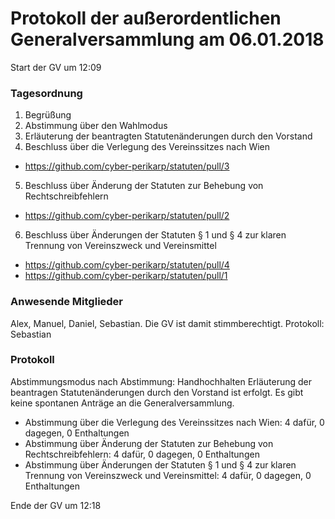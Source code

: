 # Protokoll der außerordentlichen Generalversammlung am 06.01.2018
Start der GV um 12:09

### Tagesordnung
1. Begrüßung
2. Abstimmung über den Wahlmodus
3. Erläuterung der beantragten Statutenänderungen durch den Vorstand
4. Beschluss über die Verlegung des Vereinssitzes nach Wien
  * https://github.com/cyber-perikarp/statuten/pull/3
5. Beschluss über Änderung der Statuten zur Behebung von Rechtschreibfehlern
  * https://github.com/cyber-perikarp/statuten/pull/2
6. Beschluss über Änderungen der Statuten § 1 und § 4 zur klaren Trennung von Vereinszweck und Vereinsmittel
  * https://github.com/cyber-perikarp/statuten/pull/4
  * https://github.com/cyber-perikarp/statuten/pull/1

### Anwesende Mitglieder
Alex, Manuel, Daniel, Sebastian. Die GV ist damit stimmberechtigt. 
Protokoll: Sebastian

### Protokoll
Abstimmungsmodus nach Abstimmung: Handhochhalten 
Erläuterung der beantragen Statutenänderungen durch den Vorstand ist erfolgt. 
Es gibt keine spontanen Anträge an die Generalversammlung.

* Abstimmung über die Verlegung des Vereinssitzes nach Wien: 4 dafür, 0 dagegen, 0 Enthaltungen
* Abstimmung über Änderung der Statuten zur Behebung von Rechtschreibfehlern: 4 dafür, 0 dagegen, 0 Enthaltungen
* Abstimmung über Änderungen der Statuten § 1 und § 4 zur klaren Trennung von Vereinszweck und Vereinsmittel: 4 dafür, 0 dagegen, 0 Enthaltungen

Ende der GV um 12:18
